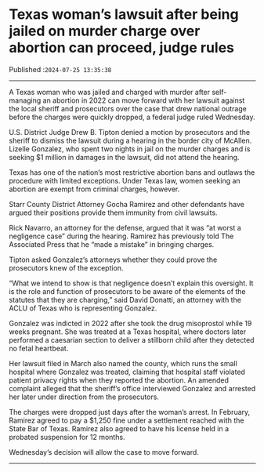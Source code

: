 # Texas woman’s lawsuit after being jailed on murder charge over abortion can proceed, judge rules

Published :`2024-07-25 13:35:38`

---

A Texas woman who was jailed and charged with murder after self-managing an abortion in 2022 can move forward with her lawsuit against the local sheriff and prosecutors over the case that drew national outrage before the charges were quickly dropped, a federal judge ruled Wednesday.

U.S. District Judge Drew B. Tipton denied a motion by prosecutors and the sheriff to dismiss the lawsuit during a hearing in the border city of McAllen. Lizelle Gonzalez, who spent two nights in jail on the murder charges and is seeking $1 million in damages in the lawsuit, did not attend the hearing.

Texas has one of the nation’s most restrictive abortion bans and outlaws the procedure with limited exceptions. Under Texas law, women seeking an abortion are exempt from criminal charges, however.

Starr County District Attorney Gocha Ramirez and other defendants have argued their positions provide them immunity from civil lawsuits.

Rick Navarro, an attorney for the defense, argued that it was “at worst a negligence case” during the hearing. Ramirez has previously told The Associated Press that he “made a mistake” in bringing charges.

Tipton asked Gonzalez’s attorneys whether they could prove the prosecutors knew of the exception.

“What we intend to show is that negligence doesn’t explain this oversight. It is the role and function of prosecutors to be aware of the elements of the statutes that they are charging,” said David Donatti, an attorney with the ACLU of Texas who is representing Gonzalez.

Gonzalez was indicted in 2022 after she took the drug misoprostol while 19 weeks pregnant. She was treated at a Texas hospital, where doctors later performed a caesarian section to deliver a stillborn child after they detected no fetal heartbeat.

Her lawsuit filed in March also named the county, which runs the small hospital where Gonzalez was treated, claiming that hospital staff violated patient privacy rights when they reported the abortion. An amended complaint alleged that the sheriff’s office interviewed Gonzalez and arrested her later under direction from the prosecutors.

The charges were dropped just days after the woman’s arrest. In February, Ramirez agreed to pay a $1,250 fine under a settlement reached with the State Bar of Texas. Ramirez also agreed to have his license held in a probated suspension for 12 months.

Wednesday’s decision will allow the case to move forward.

---

